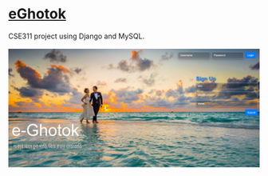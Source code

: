 # <a href="http://asifo1.pythonanywhere.com">eGhotok</a>
CSE311 project using Django and MySQL.
<br>
<br>
![](Screenshot.jpg)

